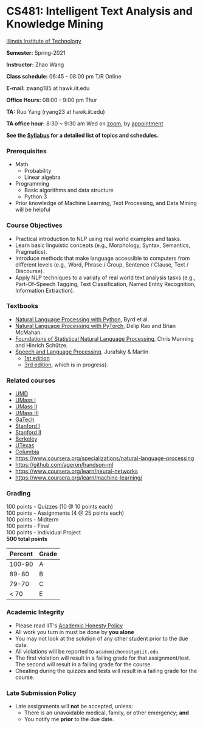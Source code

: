 # CS481: Intelligent Text Analysis and Knowledge Mining

[Illinois Institute of Technology](http://cs.iit.edu)

<!-- **If you've joined the class late, please check Blackboard for announcements, and please complete the [course survey] ASAP.** -->

**Semester:** Spring-2021

**Instructor:** Zhao Wang 

**Class schedule:** 06:45 - 08:00 pm T/R Online

**E-mail:** zwang185 at hawk.iit.edu  

**Office Hours:** 08:00 - 9:00 pm Thur  

**TA:** Ruo Yang (ryang23 at hawk.iit.edu)

**TA office hour:** 8:30 ~ 9:30 am Wed on [zoom](https://iit-edu.zoom.us/j/3059684323), by [appointment](https://calendar.google.com/calendar/u/0/selfsched?sstoken=UUR6TDRETlZsRmI1fGRlZmF1bHR8NmM5MTU3NDg1NjNlNTNmZGM5Y2QwOTkyYWRlZWM1MTI)

**See the [Syllabus](Syllabus.md) for a detailed list of topics and schedules.**

### Prerequisites
- Math
  - Probability <br>
  - Linear algebra <br>
- Programming
  - Basic algorithms and data structure <br>
  - Python 3 <br>
- Prior knowledge of Machine Learning, Text Processing, and Data Mining will be helpful

### Course Objectives
- Practical introduction to NLP using real world examples and tasks.
- Learn basic linguistic concepts (e.g., Morphology, Syntax, Semantics, Pragmatics).
- Introduce methods that make language accessible to computers from different levels (e.g., Word, Phrase / Group, Sentence / Clause, Text / Discourse).
- Apply NLP techniques to a variaty of real world text analysis tasks (e.g., Part-Of-Speech Tagging, Text Classification, Named Entity Recognition, Information Extraction).

### Textbooks

- [Natural Language Processing with Python](http://www.nltk.org/book/), Byrd et al.
- [Natural Language Processing with PyTorch](https://www.oreilly.com/library/view/natural-language-processing/9781491978221/), Delip Rao and Brian McMahan.
- [Foundations of Statistical Natural Language Processing](https://nlp.stanford.edu/fsnlp/), Chris Manning and Hinrich Schütze.
- [Speech and Language Processing](http://www.deepsky.com/~merovech/voynich/voynich_manchu_reference_materials/PDFs/jurafsky_martin.pdf), Jurafsky & Martin 
  - [1st edition](http://www.deepsky.com/~merovech/voynich/voynich_manchu_reference_materials/PDFs/jurafsky_martin.pdf)
  - [3rd edition](https://web.stanford.edu/~jurafsky/slp3/), which is in progress).
 
### Related courses

- [UMD](http://www.umiacs.umd.edu/~hal/courses/2012F_CL1/)
- [UMass I](https://people.cs.umass.edu/~mccallum/courses/inlp2007/syllabus.html)
- [UMass II](http://people.cs.umass.edu/~brenocon/inlp2016/)
- [UMass III](http://people.cs.umass.edu/~brenocon/anlp2017/)
- [GaTech](https://github.com/jacobeisenstein/gt-nlp-class/)
- [Stanford I](http://cs224d.stanford.edu/syllabus.html)
- [Stanford II](http://web.stanford.edu/class/cs224n/)
- [Berkeley](https://people.eecs.berkeley.edu/~klein/cs288/sp10/)
- [UTexas](https://www.cs.utexas.edu/~mooney/cs388/syllabus.html)
- [Columbia](http://www.cs.columbia.edu/~kathy/NLP/)
- https://www.coursera.org/specializations/natural-language-processing
- https://github.com/ageron/handson-ml
- https://www.coursera.org/learn/neural-networks
- https://www.coursera.org/learn/machine-learning/


### Grading

100 points - Quizzes (10 @ 10 points each)<br/>
100 points - Assignments (4 @ 25 points each)  
100 points - Midterm  
100 points - Final  
100 points - Individual Project  
**500 total points**

| **Percent** | **Grade** |
|-------------|-----------|
| 100-90      | A         |
| 89-80       | B         |
| 79-70       | C         |
| < 70        | E         |

### Academic Integrity

- Please read IIT's [Academic Honesty Policy](https://web.iit.edu/student-affairs/handbook/fine-print/code-academic-honesty)
- All work you turn in must be done by **you alone**
- You may not look at the solution of any other student prior to the due date.
- All violations will be reported to `academichonesty@iit.edu`.
- The first violation will result in a failing grade for that assignment/test. The second will result in a failing grade for the course.
- Cheating during the quizzes and tests will result in a failing grade for the course.

### Late Submission Policy

- Late assignments will **not** be accepted, unless:
  - There is an unavoidable medical, family, or other emergency; **and**
  - You notify me **prior** to the due date.




